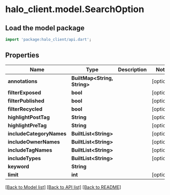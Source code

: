 # halo_client.model.SearchOption

## Load the model package
```dart
import 'package:halo_client/api.dart';
```

## Properties
Name | Type | Description | Notes
------------ | ------------- | ------------- | -------------
**annotations** | **BuiltMap&lt;String, String&gt;** |  | [optional] 
**filterExposed** | **bool** |  | [optional] 
**filterPublished** | **bool** |  | [optional] 
**filterRecycled** | **bool** |  | [optional] 
**highlightPostTag** | **String** |  | [optional] 
**highlightPreTag** | **String** |  | [optional] 
**includeCategoryNames** | **BuiltList&lt;String&gt;** |  | [optional] 
**includeOwnerNames** | **BuiltList&lt;String&gt;** |  | [optional] 
**includeTagNames** | **BuiltList&lt;String&gt;** |  | [optional] 
**includeTypes** | **BuiltList&lt;String&gt;** |  | [optional] 
**keyword** | **String** |  | 
**limit** | **int** |  | [optional] 

[[Back to Model list]](../README.md#documentation-for-models) [[Back to API list]](../README.md#documentation-for-api-endpoints) [[Back to README]](../README.md)


